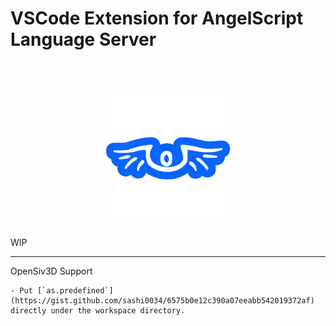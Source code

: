 # VSCode Extension for AngelScript Language Server

<h1 align="center">
  <br>
  <a href="https://www.angelcode.com/angelscript/"><img src="icons\angelscript.png" alt="angelscript" width="200"></a>
  <br>
</h1>

WIP

---

OpenSiv3D Support 
~~~~
- Put [`as.predefined`](https://gist.github.com/sashi0034/6575b0e12c390a07eeabb542019372af) directly under the workspace directory.
